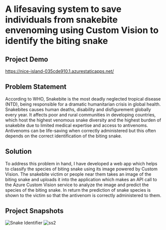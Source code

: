 # A lifesaving system to save individuals from snakebite envenoming using Custom Vision to identify the biting snake
## Project Demo
https://nice-island-035cde910.1.azurestaticapps.net/
## Problem Statement
According to WHO, Snakebite is the most deadly neglected tropical disease (NTD), being responsible for a dramatic humanitarian crisis in global health. Snakebites causes human deaths, disability and disfigurement globally every year. It affects poor and rural communities in developing countries, which host the highest venomous snake diversity and the highest burden of snakebite due to limited medical expertise and access to antivenoms. Antivenoms can be life-saving when correctly administered but this often depends on the correct identification of the biting snake.
## Solution
To address this problem in hand, I have developed a web app which helps to classify the species of biting snake using its image powered by Custom Vision. The snakebite victim or people near them takes an image of the biting snake and uploads it into the application which makes an API call to the Azure Custom Vision service to analyze the image and predict the species of the biting snake. In return the prediction of snake species is shown to the victim so that the antivenom is correctly administered to them.
## Project Snapshots
![Snake Identifier](https://user-images.githubusercontent.com/46130019/151704262-06e308ff-5fbf-4ea9-965d-ce9084cee4c3.jpg)
![ss2](https://user-images.githubusercontent.com/46130019/151704276-56ca1e4c-f442-43f3-8717-c2ec0e047af1.PNG)
